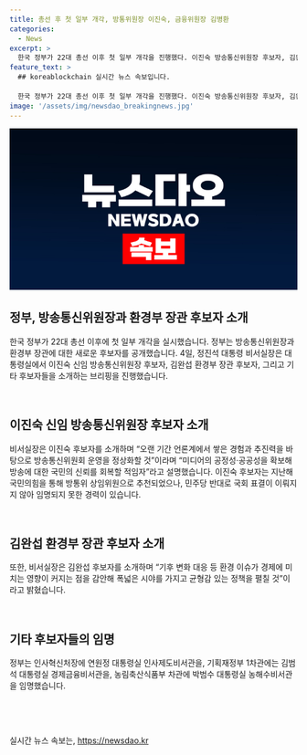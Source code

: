 ```yaml
---
title: 총선 후 첫 일부 개각, 방통위원장 이진숙, 금융위원장 김병환
categories:
  - News
excerpt: >
  한국 정부가 22대 총선 이후 첫 일부 개각을 진행했다. 이진숙 방송통신위원장 후보자, 김완섭 환경부 장관 후보자, 김병환 금융위원장 후보자 등을 소개하며, 각 후보자의 역량을 강조했다. 정부는 다른 인사에도 변화를 주목했는데, 이는 기존 인력의 강점을 살려 전략적으로 인재를 배치한 결과로 해석된다. 이번 개각으로 기대와 관심이 높아지고 있다.
feature_text: >
  ## koreablockchain 실시간 뉴스 속보입니다.

  한국 정부가 22대 총선 이후 첫 일부 개각을 진행했다. 이진숙 방송통신위원장 후보자, 김완섭 환경부 장관 후보자, 김병환 금융위원장 후보자 등을 소개하며, 각 후보자의 역량을 강조했다. 정부는 다른 인사에도 변화를 주목했는데, 이는 기존 인력의 강점을 살려 전략적으로 인재를 배치한 결과로 해석된다. 이번 개각으로 기대와 관심이 높아지고 있다.
image: '/assets/img/newsdao_breakingnews.jpg'
---
```


<p><img src="/assets/img/newsdao_breakingnews.jpg" alt="koreablockchain 속보" /></p>

<h2 data-ke-size="size26">정부, 방송통신위원장과 환경부 장관 후보자 소개</h2>

<p>한국 정부가 22대 총선 이후에 첫 일부 개각을 실시했습니다. 정부는 방송통신위원장과 환경부 장관에 대한 새로운 후보자를 공개했습니다. 4일, 정진석 대통령 비서실장은 대통령실에서 이진숙 신임 방송통신위원장 후보자, 김완섭 환경부 장관 후보자, 그리고 기타 후보자들을 소개하는 브리핑을 진행했습니다.</p>

<p data-ke-size="size16">&nbsp;</p>

<h2 data-ke-size="size24">이진숙 신임 방송통신위원장 후보자 소개</h2>

<p>비서실장은 이진숙 후보자를 소개하며 “오랜 기간 언론계에서 쌓은 경험과 추진력을 바탕으로 방송통신위원회 운영을 정상화할 것”이라며 “미디어의 공정성·공공성을 확보해 방송에 대한 국민의 신뢰를 회복할 적임자”라고 설명했습니다. 이진숙 후보자는 지난해 국민의힘을 통해 방통위 상임위원으로 추천되었으나, 민주당 반대로 국회 표결이 이뤄지지 않아 임명되지 못한 경력이 있습니다.</p>

<p data-ke-size="size16">&nbsp;</p>

<h2 data-ke-size="size24">김완섭 환경부 장관 후보자 소개</h2>

<p>또한, 비서실장은 김완섭 후보자를 소개하며 “기후 변화 대응 등 환경 이슈가 경제에 미치는 영향이 커지는 점을 감안해 폭넓은 시야를 가지고 균형감 있는 정책을 펼칠 것”이라고 밝혔습니다.</p>

<p data-ke-size="size16">&nbsp;</p>

<h2 data-ke-size="size24">기타 후보자들의 임명</h2>

<p>정부는 인사혁신처장에 연원정 대통령실 인사제도비서관을, 기획재정부 1차관에는 김범석 대통령실 경제금융비서관을, 농림축산식품부 차관에 박범수 대통령실 농해수비서관을 임명했습니다.</p>

<p data-ke-size="size16">&nbsp;</p>

<p data-ke-size="size16">&nbsp;</p>
실시간 뉴스 속보는, <a href="https://newsdao.kr" rel="dofollow">https://newsdao.kr</a>


